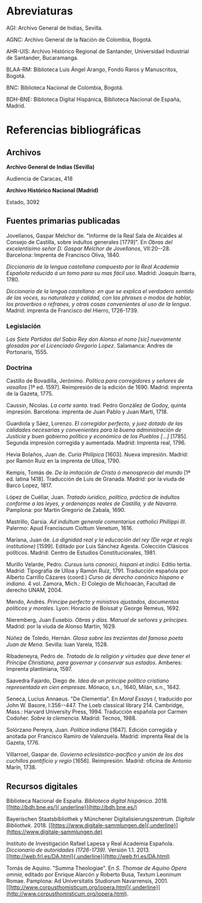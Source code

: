 Abreviaturas
============

AGI: Archivo General de Indias, Sevilla.

AGNC: Archivo General de la Nación de Colombia, Bogotá.

AHR-UIS: Archivo Histórico Regional de Santander, Universidad Industrial
de Santander, Bucaramanga.

BLAA-RM: Biblioteca Luis Ángel Arango, Fondo Raros y Manuscritos,
Bogotá.

BNC: Biblioteca Nacional de Colombia, Bogotá.

BDH-BNE: Biblioteca Digital Hispánica, Biblioteca Nacional de España,
Madrid.

Referencias bibliográficas
==========================

Archivos
--------

**Archivo General de Indias (Sevilla)**

Audiencia de Caracas, 418

**Archivo Histórico Nacional (Madrid)**

Estado, 3092

Fuentes primarias publicadas
----------------------------

Jovellanos, Gaspar Melchor de. "Informe de la Real Sala de Alcaldes al
Consejo de Castilla, sobre indultos generales \[1779\]". En *Obras del
excelentisimo señor D. Gaspar Melchor de Jovellanos*, VII:20--28.
Barcelona: Imprenta de Francisco Oliva, 1840.

*Diccionario de la lengua castellana compuesto por la Real Academia
Española reducido á un tomo para su mas fácil uso*. Madrid: Joaquín
Ibarra, 1780.

*Diccionario de la lengua castellana: en que se explica el verdadero
sentido de las voces, su naturaleza y calidad, con las phrases o modos
de hablar, los proverbios o refranes, y otras cosas convenientes al uso
de la lengua*. Madrid: imprenta de Francisco del Hierro, 1726-1739.

### Legislación

*Las Siete Partidas del Sabio Rey don Alonso el nono \[sic\] nuevamente
glosadas por el Licenciado Gregorio Lopez*. Salamanca: Andres de
Portonaris, 1555.

### Doctrina

Castillo de Bovadilla, Jerónimo. *Política para corregidores y señores
de vasallos* \[1ª ed. 1597\]. Reimpresión de la edición de 1690. Madrid:
imprenta de la Gazeta, 1775.

Caussin, Nicolas. *La corte santa*. trad. Pedro González de Godoy,
quinta impresión. Barcelona: imprenta de Juan Pablo y Juan Marti, 1718.

Guardiola y Sáez, Lorenzo. *El corregidor perfecto, y juez dotado de las
calidades necesarias y convenientes para la buena administración de
Justicia y buen gobierno político y económico de los Pueblos \[...\]*
\[1785\]. Segunda impresión corregida y aumentada. Madrid: Imprenta
real, 1796.

Hevia Bolaños, Juan de. *Curia Philipica* \[1603\]. Nueva impresión.
Madrid: por Ramón Ruiz en la imprenta de Ulloa, 1790.

Kempis, Tomás de. *De la imitación de Cristo ó menosprecio del mundo*
\[1ª ed. latina 1418\]. Traducción de Luis de Granada. Madrid: por la
viuda de Barco Lopez, 1817.

López de Cuéllar, Juan. *Tratado iuridico, político, práctica de
indultos conforme a las leyes, y ordenanças reales de Castilla, y de
Navarra*. Pamplona: por Martín Gregorio de Zabala, 1690.

Mastrillo, Garsia. *Ad indultum generale comentarius catholici Phillippi
III*. Palermo: Apud Franciscum Ciottum Venetum, 1616.

Mariana, Juan de. *La dignidad real y la educación del rey (De rege et
regis institutione)* \[1599\]. Editado por Luis Sánchez Agesta.
Colección Clásicos políticos. Madrid: Centro de Estudios
Constitucionales, 1981.

Murillo Velarde, Pedro. *Cursus iuris canonici, hispani et indici*.
Editio tertia. Madrid: Tipografía de Ulloa y Ramón Ruiz, 1791.
Traducción española por Alberto Carrillo Cázares (coord.) *Curso de
derecho canónico hispano e indiano*. 4 vol. Zamora, Mich.: El Colegio de
Michoacán, Facultad de derecho UNAM, 2004.

Mendo, Andrés. *Principe perfecto y ministros ajustados, documentos
políticos y morales.* Lyon: Horacio de Boissat y George Remeus, 1692.

Nieremberg, Juan Eusebio. *Obras y días. Manual de señores y príncipes*.
Madrid: por la viuda de Alonso Martin, 1629.

Núñez de Toledo, Hernán. *Glosa sobre las trezientas del famoso poeta
Juan de Mena*. Sevilla: Iuan Varela, 1528.

Ribadeneyra, Pedro de. *Tratado de la religión y virtudes que deve tener
el Príncipe Christiano, para governar y conservar sus estados*. Amberes:
Imprenta plantiniana, 1597.

Saavedra Fajardo, Diego de. *Idea de un príncipe político cristiano
representada en cien empresas*. Mónaco, s.n., 1640, Milán, s.n., 1642.

Seneca, Lucius Annaeus. "De Clementia". En *Moral Essays I*, traducido
por John W. Basore, I:356--447. The Loeb classical library 214.
Cambridge, Mass.: Harvard University Press, 1994. Traducción española
por Carmen Codoñer. *Sobre la clemencia*. Madrid: Tecnos, 1988.

Solórzano Pereyra, Juan. *Política indiana* \[1647\]. Edición corregida
y anotada por Francisco Ramiro de Valenzuela. Madrid: imprenta Real de
la Gazeta, 1776.

Villarroel, Gaspar de. *Govierno eclesiástico-pacífico y unión de los
dos cuchillos pontificio y regio* \[1656\]. Reimpresión. Madrid: oficina
de Antonio Marín, 1738.

Recursos digitales
------------------

Biblioteca Nacional de España. *Biblioteca digital hispánica*. 2018.
[[http://bdh.bne.es/]{.underline}](http://bdh.bne.es/)

Bayerischen Staatsbibliothek y Münchener Digitalisierungszentrum.
*Digitale Bibliothek*. 2018.
[[https://www.digitale-sammlungen.de]{.underline}](https://www.digitale-sammlungen.de)

Instituto de Investigación Rafael Lapesa y Real Academia Española.
*Diccionario de autoridades (1726-1739)*. Versión 1.1. 2013.
[[http://web.frl.es/DA.html]{.underline}](http://web.frl.es/DA.html)

Tomás de Aquino. "Summa Theologiae". En *S. Thomae de Aquino Opera
omnia*, editado por Enrique Alarcón y Roberto Busa, Textum Leoninum
Romae. Pamplona: Ad Universitatis Studiorum Navarrensis, 2001.
[[http://www.corpusthomisticum.org/iopera.html]{.underline}](http://www.corpusthomisticum.org/iopera.html).
